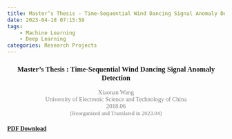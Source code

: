 ```yaml
---
title: Master’s Thesis - Time-Sequential Wind Dancing Signal Anomaly Detection
date: 2023-04-18 07:15:59
tags: 
    - Machine Learning
    - Deep Learning
categories: Research Projects
---
```

### <center><font face="Times">Master’s Thesis : Time-Sequential Wind Dancing Signal Anomaly Detection</font></center>
<center><font face="Times" color=gray>Xiaonan Wang</font></center>
<center><font face="Times" color=gray>University of Electronic Science and Technology of China</font></center>
<center><font face="Times" color=gray>2018.06</font></center>
<center><font face="Times" color=gray size=2>(Reorganized and Translated in 2023.04)</font></center>

#### <font face="Times">[PDF Download](https://nicewang.github.io/niceproject/docs/master_thesis_time_sequential_wind_dancing_signal_anomaly_detection.pdf)</font>
